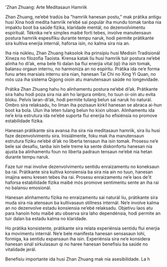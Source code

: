 'Zhan Zhuang: Arte Meditasaun Hamriik

Zhan Zhuang, ne’ebé tradús ba "hamriik hanesan postu," mak prátika antigu husi Xina hodi medita hamriik ne’ebé sai populár iha mundu tomak tanba nia impaktu boot ba saúde fízika, klaridade mentál, no dezenvolvimentu espirituál. Téknika ne’e simples maibé forti tebes, involve manutensaun postura hamriik espesífiku durante tempu naruk, hodi permite prátikante sira kultiva enerjia internál, haforsa isin, no kalma sira nia an.

Iha nia núkleu, Zhan Zhuang haksolok iha prinsípiu husi Medisin Tradisionál Xineza no filozofia Taoista. Krensa katak liu husi hamriik tuir postura ne’ebé alinha ho di’ak, ema bele fó dalan ba flui enerjia vital (qi) iha isin tomak, balansu orgaun internu, no harmoniza an no espíritu. Prátika ida ne’e forma funu artes marsiais internu sira nian, hanesan Tai Chi no Xing Yi Quan, no mós uza iha sistema Qigong oioin atu manutensaun saúde no longevidade.

Prátika Zhan Zhuang hahu ho alinhamentu postura ne’ebé di’ak. Prátikante sira hahu hodi poza sira nia ain ho largura ombro, ho tuun oi-oin atu evita bloku. Pelvis laran-di’ak, hodi permite tulang belun sai naruk ho naturál. Ombro sira relaksadu, ho liman iha pozisaun kirkil hanesan se abraca ai-hun boot ka bola. Ulun iha leten tulang belun ho kixin uitoan. Alinhamentu ida ne’e kria estrutura ida ne’ebé suporta flui enerjia ho efisiénsia no promove estabilidade fízika.

Hanesan prátikante sira avansa iha sira nia meditasaun hamriik, sira liu husi faze dezenvolvimentu sira. Inisiálmente, foku mak iha manutensaun estrutura fíziku ne’ebé di’ak no liberta tensaun iha isin tomak. Prosesu ne’e bele sai desafiu, tanba isin bele treme ka sente diskonfortu hanesan nia ajusta ba alinhamentu foun no liberta padraun tensaun ne’ebé nia hetan durante tempu naruk.

Faze tuir mai involve dezenvolvimentu sentidu enraizamentu no koneksaun ba rai. Prátikante sira kultiva konsiensia ba sira nia ain no tuun, hanesan imajina wenu kresen tebes iha rai. Prosesu enraizamentu ne’e laos de’it haforsa estabilidade fízika maibé mós promove sentimentu sente an iha rai no balansu emosionál.

Hanesan alinhamentu fízika no enraizamentu sai naturál liu, prátikante sira muda sira nia atensaun ba kultivasaun stillness internál. Ne’e involve kalma an no dezenvolve estadu konsiensia ne’ebé relaksadu. Objetivu laos atu para hanoin hotu maibé atu observa sira laho dependénsia, hodi permite an tuir dalan ba estadu kalma no klaridade.

Ho prátika konsistente, prátikante sira relata experiénsia sentidu flui enerjia ka movimentu internál. Ne’e bele manifesta hanesan sensasaun lohi, formiga, ka sentidu expansaun iha isin. Experiénsia sira ne’e konsidera hanesan sinál sirkulasaun qi no haree hanesan benefisiu ba saúde no vitalidade jerál.

Benefisiu importante ida husi Zhan Zhuang mak nia asesibilidade. La h